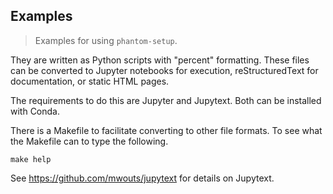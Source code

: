 Examples
--------

> Examples for using `phantom-setup`.

They are written as Python scripts with "percent" formatting. These files can be converted to Jupyter notebooks for execution, reStructuredText for documentation, or static HTML pages.

The requirements to do this are Jupyter and Jupytext. Both can be installed with Conda.

There is a Makefile to facilitate converting to other file formats. To see what the Makefile can to type the following.

```
make help
```

See https://github.com/mwouts/jupytext for details on Jupytext.
